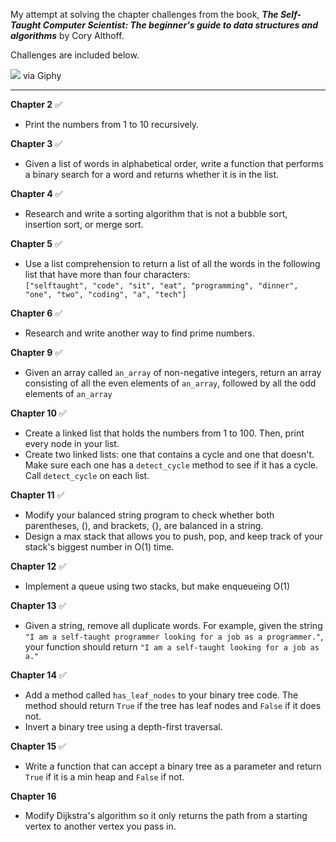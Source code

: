 My attempt at solving the chapter challenges from the book, ***The Self-Taught Computer Scientist: The beginner's guide to data structures and algorithms*** by Cory Althoff.

Challenges are included below.

![](https://media1.giphy.com/media/v1.Y2lkPTc5MGI3NjExbjV4Zm9zbHhmMGdtMXJleWMyZWxrMG5ucHRicndyM3R6eXltbHhwaSZlcD12MV9pbnRlcm5hbF9naWZfYnlfaWQmY3Q9Zw/2IudUHdI075HL02Pkk/giphy.webp)
via Giphy

---

**Chapter 2** ✅
- Print the numbers from 1 to 10 recursively.

**Chapter 3** ✅
- Given a list of words in alphabetical order, write a function that performs a binary search for a word and returns whether it is in the list.

**Chapter 4** ✅
- Research and write a sorting algorithm that is not a bubble sort, insertion sort, or merge sort.

**Chapter 5** ✅
- Use a list comprehension to return a list of all the words in the following list that have more than four characters: <br>
`["selftaught", "code", "sit", "eat", "programming", "dinner", "one", "two", "coding", "a", "tech"]`

**Chapter 6** ✅
- Research and write another way to find prime numbers.

**Chapter 9** ✅
- Given an array called `an_array` of non-negative integers, return an array consisting of all the even elements of `an_array`, followed by all the odd elements of `an_array`

**Chapter 10** ✅
- Create a linked list that holds the numbers from 1 to 100. Then, print every node in your list.
- Create two linked lists: one that contains a cycle and one that doesn't. Make sure each one has a `detect_cycle` method to see if it has a cycle. Call `detect_cycle` on each list.

**Chapter 11** ✅
- Modify your balanced string program to check whether both parentheses, (), and brackets, {}, are balanced in a string.
- Design a max stack that allows you to push, pop, and keep track of your stack's biggest number in O(1) time.

**Chapter 12** ✅
- Implement a queue using two stacks, but make enqueueing O(1)

**Chapter 13** ✅
- Given a string, remove all duplicate words. For example, given the string `"I am a self-taught programmer looking for a job as a programmer."`, your function should return `"I am a self-taught looking for a job as a."`

**Chapter 14** ✅
- Add a method called `has_leaf_nodes` to your binary tree code. The method should return `True` if the tree has leaf nodes and `False` if it does not.
- Invert a binary tree using a depth-first traversal.

**Chapter 15** ✅
- Write a function that can accept a binary tree as a parameter and return `True` if it is a min heap and `False` if not.

**Chapter 16**
- Modify Dijkstra's algorithm so it only returns the path from a starting vertex to another vertex you pass in.